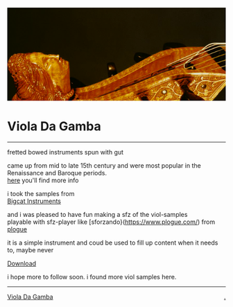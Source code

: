 ![](bg.png)

# Viola Da Gamba

---

fretted bowed instruments spun with gut  

came up from mid to late 15th century and were most popular in the Renaissance and Baroque periods.  
[here](https://en.wikipedia.org/wiki/Viol) you'll find more info

i took the samples from  
[Bigcat Instruments](http://bigcatinstruments.blogspot.com/2014/08/gm-midi-instruments-for-kontakt.html)

and i was pleased to have fun making a sfz of the viol-samples  
playable with sfz-player like [sforzando}(https://www.plogue.com/) from [plogue](https://www.plogue.com/products/sforzando.html)  

it is a simple instrument and coud be used to fill up content when it needs to, maybe never  

[Download](sfz/violadagamba.zip)  

i hope more to follow soon. i found more viol samples here.  

----

[Viola Da Gamba](https://bobobo-git.github.io/SFZ-Viola-Da-Gamba/) <a style="float:right;" href="https://github.com/bobobo-git/SFZ-Viola-Da-Gamba/">.</a>
